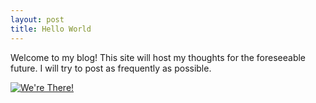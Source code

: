 ```yaml
---
layout: post
title: Hello World
---
```


<p>Welcome to my blog! This site will host my thoughts for the foreseeable future. I will try to post as frequently as possible.</p>

<!-- <p><a href="http://drmlazer11.github.io"><img src="/uploads/2011/09/the-manual.jpg" alt="Read The Manual" /></a></p> -->
<p><a href="http://drmlazer11.github.io"><img src="http://giphy.com/gifs/fail-funny-gif-lol-2YWvc4hfb3d3q" alt="We're There!" /></a></p>
